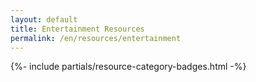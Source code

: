 ```yaml
---
layout: default
title: Entertainment Resources
permalink: /en/resources/entertainment
---
```



{%- include partials/resource-category-badges.html -%}

